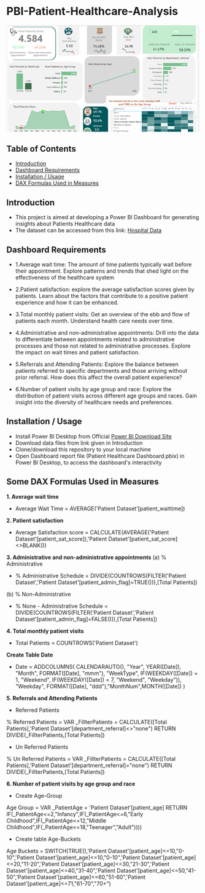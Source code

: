 # PBI-Patient-Healthcare-Analysis

![Dashboard Image](https://github.com/quynhnguyenuet/Dash_Board_Project/blob/main/Patients%20Healthcare%20dataset/Patient%20healthcare.PNG "Final Dashboard Image")

## Table of Contents
* [Introduction](#Introduction)
* [Dashboard Requirements](#Dashboard-Requirements)
* [Installation / Usage](#Installation--Usage)
* [DAX Formulas Used in Measures](#DAX-Formulas-Used-in-Measures)
## Introduction
* This project is aimed at developing a Power BI Dashboard for generating insights about Patients Healthcare data
* The dataset can be accessed from this link: [Hospital Data](https://github.com/quynhnguyenuet/Dash_Board_Project/blob/main/Patients%20Healthcare%20dataset/Data%20and%20Background/Hospital%20ER.csv)
## Dashboard Requirements
* 1.Average wait time: The amount of time patients typically wait before their appointment. Explore patterns and trends that shed light on the effectiveness of the healthcare system

* 2.Patient satisfaction: explore the average satisfaction scores given by patients. Learn about the factors that contribute to a positive patient experience and how it can be enhanced.

* 3.Total monthly patient visits: Get an overview of the ebb and flow of patients each month. Understand health care needs over time.

* 4.Administrative and non-administrative appointments: Drill into the data to differentiate between appointments related to administrative processes and those not related to administrative processes. Explore the impact on wait times and patient satisfaction.

* 5.Referrals and Attending Patients: Explore the balance between patients referred to specific departments and those arriving without prior referral. How does this affect the overall patient experience?

* 6.Number of patient visits by age group and race: Explore the distribution of patient visits across different age groups and races. Gain insight into the diversity of healthcare needs and preferences.
## Installation / Usage
* Install Power BI Desktop from Official [Power BI Download Site](https://powerbi.microsoft.com/en-us/downloads/)
* Download data files from link given in Introduction
* Clone/download this repository to your local machine
* Open Dashboard report file (Patient Healthcare Dashboard.pbix) in Power BI Desktop, to access the dashboard's interactivity 
## Some DAX Formulas Used in Measures
**1. Average wait time**

* Average Wait Time = AVERAGE('Patient Dataset'[patient_waittime])

**2. Patient satisfaction**

* Average Satisfaction score = CALCULATE(AVERAGE('Patient Dataset'[patient_sat_score]),'Patient Dataset'[patient_sat_score]<>BLANK())

**3. Administrative and non-administrative appointments**
(a) % Administrative

* % Administrative Schedule = DIVIDE(COUNTROWS(FILTER('Patient Dataset','Patient Dataset'[patient_admin_flag]=TRUE())),[Total Patients])

(b) % Non-Administrative

* % None - Administrative Schedule = DIVIDE(COUNTROWS(FILTER('Patient Dataset','Patient Dataset'[patient_admin_flag]=FALSE())),[Total Patients])

**4. Total monthly patient visits**

* Total Patients = COUNTROWS('Patient Dataset')

**Create Table Date**

* Date = 
 ADDCOLUMNS(
    CALENDARAUTO(),
    "Year", YEAR([Date]),
   "Month", FORMAT([Date], "mmm"),
  "WeekType", IF(WEEKDAY([Date]) = 1, "Weekend", IF(WEEKDAY([Date]) = 7, "Weekend", "Weekday")),
   "Weekday", FORMAT([Date], "ddd"),"MonthNum",MONTH([Date])
 )

**5. Referrals and Attending Patients**
* Referred Patients 

% Referred Patients = VAR _FillterPatients = CALCULATE([Total Patients],'Patient Dataset'[department_referral]<>"none") RETURN DIVIDE(_FillterPatients,[Total Patients])

* Un Referred Patients

% Un Referred Patients = VAR _FillterPatients = CALCULATE([Total Patients],'Patient Dataset'[department_referral]="none") RETURN DIVIDE(_FillterPatients,[Total Patients])

**6. Number of patient visits by age group and race**

* Create Age-Group

Age Group = VAR _PatientAge = 'Patient Dataset'[patient_age] RETURN IF(_PatientAge<=2,"Infancy",IF(_PatientAge<=6,"Early Childhood",IF(_PatientAge<=12,"Middle Childhood",IF(_PatientAge<=18,"Teenager","Adult"))))

* Create table Age-Buckets

Age Buckets = SWITCH(TRUE(),'Patient Dataset'[patient_age]<=10,"0-10",'Patient Dataset'[patient_age]<=10,"0-10",'Patient Dataset'[patient_age]<=20,"11-20",'Patient Dataset'[patient_age]<=30,"21-30",'Patient Dataset'[patient_age]<=40,"31-40",'Patient Dataset'[patient_age]<=50,"41-50",'Patient Dataset'[patient_age]<=60,"51-60",'Patient Dataset'[patient_age]<=71,"61-70","70+")
